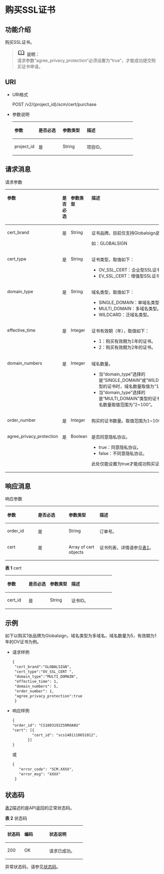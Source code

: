 # 购买SSL证书<a name="ZH-CN_TOPIC_0182547690"></a>

## 功能介绍<a name="s1731a14fb0144c79bf0fa90c694f34f7"></a>

购买SSL证书。

>![](public_sys-resources/icon-note.gif) **说明：**   
>请求参数“agree\_privacy\_protection“必须设置为“true“，才能成功提交购买证书申请。  

## URI<a name="se70c3e5518a04f60b06032524dddfef4"></a>

-   URI格式

    POST /v2/\{project\_id\}/scm/cert/purchase

-   参数说明

    <a name="t982da1e0196d4ec1a28d1fbff2cc8191"></a>
    <table><thead align="left"><tr id="r6e963322c1e740d181726d2f0e91df5a"><th class="cellrowborder" valign="top" width="20%" id="mcps1.1.5.1.1"><p id="a3b5bbe5a7f644fd3a74cecbfb3f7ed60"><a name="a3b5bbe5a7f644fd3a74cecbfb3f7ed60"></a><a name="a3b5bbe5a7f644fd3a74cecbfb3f7ed60"></a>参数</p>
    </th>
    <th class="cellrowborder" valign="top" width="20%" id="mcps1.1.5.1.2"><p id="p478785352411"><a name="p478785352411"></a><a name="p478785352411"></a>是否必选</p>
    </th>
    <th class="cellrowborder" valign="top" width="20%" id="mcps1.1.5.1.3"><p id="p698810431245"><a name="p698810431245"></a><a name="p698810431245"></a>参数类型</p>
    </th>
    <th class="cellrowborder" valign="top" width="40%" id="mcps1.1.5.1.4"><p id="a6bb6f1fe56a2454982832e8d56d354d8"><a name="a6bb6f1fe56a2454982832e8d56d354d8"></a><a name="a6bb6f1fe56a2454982832e8d56d354d8"></a>描述</p>
    </th>
    </tr>
    </thead>
    <tbody><tr id="r69bf37b65d3f446eab7b3f4d1b2fcec0"><td class="cellrowborder" valign="top" width="20%" headers="mcps1.1.5.1.1 "><p id="ae42d73592f58424ea93a11e52d2478dd"><a name="ae42d73592f58424ea93a11e52d2478dd"></a><a name="ae42d73592f58424ea93a11e52d2478dd"></a>project_id</p>
    </td>
    <td class="cellrowborder" valign="top" width="20%" headers="mcps1.1.5.1.2 "><p id="p47871953182417"><a name="p47871953182417"></a><a name="p47871953182417"></a>是</p>
    </td>
    <td class="cellrowborder" valign="top" width="20%" headers="mcps1.1.5.1.3 "><p id="p2989184311241"><a name="p2989184311241"></a><a name="p2989184311241"></a>String</p>
    </td>
    <td class="cellrowborder" valign="top" width="40%" headers="mcps1.1.5.1.4 "><p id="a1314869d2dc147b38461e037d622f7b4"><a name="a1314869d2dc147b38461e037d622f7b4"></a><a name="a1314869d2dc147b38461e037d622f7b4"></a>项目ID。</p>
    </td>
    </tr>
    </tbody>
    </table>


## 请求消息<a name="seb7b7901701247fab30a59b76f1c7f93"></a>

请求参数

<a name="table46221022101230"></a>
<table><thead align="left"><tr id="row9315574101230"><th class="cellrowborder" valign="top" width="20%" id="mcps1.1.5.1.1"><p id="p16364058101230"><a name="p16364058101230"></a><a name="p16364058101230"></a>参数</p>
</th>
<th class="cellrowborder" valign="top" width="20%" id="mcps1.1.5.1.2"><p id="p57514295101230"><a name="p57514295101230"></a><a name="p57514295101230"></a>是否必选</p>
</th>
<th class="cellrowborder" valign="top" width="20%" id="mcps1.1.5.1.3"><p id="p50420322101230"><a name="p50420322101230"></a><a name="p50420322101230"></a>参数类型</p>
</th>
<th class="cellrowborder" valign="top" width="40%" id="mcps1.1.5.1.4"><p id="p28146304101230"><a name="p28146304101230"></a><a name="p28146304101230"></a>描述</p>
</th>
</tr>
</thead>
<tbody><tr id="row65258150101230"><td class="cellrowborder" valign="top" width="20%" headers="mcps1.1.5.1.1 "><p id="p652324423817"><a name="p652324423817"></a><a name="p652324423817"></a>cert_brand</p>
</td>
<td class="cellrowborder" valign="top" width="20%" headers="mcps1.1.5.1.2 "><p id="p1052317449382"><a name="p1052317449382"></a><a name="p1052317449382"></a>是</p>
</td>
<td class="cellrowborder" valign="top" width="20%" headers="mcps1.1.5.1.3 "><p id="p557810495386"><a name="p557810495386"></a><a name="p557810495386"></a>String</p>
</td>
<td class="cellrowborder" valign="top" width="40%" headers="mcps1.1.5.1.4 "><p id="p052314419383"><a name="p052314419383"></a><a name="p052314419383"></a>证书品牌。目前仅支持Globalsign品牌。</p>
<p id="p165237446381"><a name="p165237446381"></a><a name="p165237446381"></a>如：GLOBALSIGN</p>
</td>
</tr>
<tr id="row2245699720624"><td class="cellrowborder" valign="top" width="20%" headers="mcps1.1.5.1.1 "><p id="p1952310448382"><a name="p1952310448382"></a><a name="p1952310448382"></a>cert_type</p>
</td>
<td class="cellrowborder" valign="top" width="20%" headers="mcps1.1.5.1.2 "><p id="p14850192913404"><a name="p14850192913404"></a><a name="p14850192913404"></a>是</p>
</td>
<td class="cellrowborder" valign="top" width="20%" headers="mcps1.1.5.1.3 "><p id="p2578115203813"><a name="p2578115203813"></a><a name="p2578115203813"></a>String</p>
</td>
<td class="cellrowborder" valign="top" width="40%" headers="mcps1.1.5.1.4 "><p id="p168361850143915"><a name="p168361850143915"></a><a name="p168361850143915"></a>证书类型，取值如下：</p>
<a name="ul18803152212387"></a><a name="ul18803152212387"></a><ul id="ul18803152212387"><li>OV_SSL_CERT：企业型SSL证书。</li><li>EV_SSL_CERT：增强型SSL证书。</li></ul>
</td>
</tr>
<tr id="row56396726142438"><td class="cellrowborder" valign="top" width="20%" headers="mcps1.1.5.1.1 "><p id="p1952484418388"><a name="p1952484418388"></a><a name="p1952484418388"></a>domain_type</p>
</td>
<td class="cellrowborder" valign="top" width="20%" headers="mcps1.1.5.1.2 "><p id="p19793133118401"><a name="p19793133118401"></a><a name="p19793133118401"></a>是</p>
</td>
<td class="cellrowborder" valign="top" width="20%" headers="mcps1.1.5.1.3 "><p id="p13132105515386"><a name="p13132105515386"></a><a name="p13132105515386"></a>String</p>
</td>
<td class="cellrowborder" valign="top" width="40%" headers="mcps1.1.5.1.4 "><p id="p1524134463814"><a name="p1524134463814"></a><a name="p1524134463814"></a>域名类型，取值如下：</p>
<a name="ul1396204812395"></a><a name="ul1396204812395"></a><ul id="ul1396204812395"><li>SINGLE_DOMAIN：单域名类型。</li><li>MULTI_DOMAIN：多域名类型。</li><li>WILDCARD：泛域名类型。</li></ul>
</td>
</tr>
<tr id="row35142504101726"><td class="cellrowborder" valign="top" width="20%" headers="mcps1.1.5.1.1 "><p id="p1452424412385"><a name="p1452424412385"></a><a name="p1452424412385"></a>effective_time</p>
</td>
<td class="cellrowborder" valign="top" width="20%" headers="mcps1.1.5.1.2 "><p id="p7524184413384"><a name="p7524184413384"></a><a name="p7524184413384"></a>是</p>
</td>
<td class="cellrowborder" valign="top" width="20%" headers="mcps1.1.5.1.3 "><p id="p125001117113919"><a name="p125001117113919"></a><a name="p125001117113919"></a>Integer</p>
</td>
<td class="cellrowborder" valign="top" width="40%" headers="mcps1.1.5.1.4 "><p id="p11524104419386"><a name="p11524104419386"></a><a name="p11524104419386"></a>证书有效期（年），取值如下：</p>
<a name="ul9783191534215"></a><a name="ul9783191534215"></a><ul id="ul9783191534215"><li>1：购买有效期为1年的证书。</li><li>2：购买有效期为2年的证书。</li></ul>
</td>
</tr>
<tr id="row138451589499"><td class="cellrowborder" valign="top" width="20%" headers="mcps1.1.5.1.1 "><p id="p384511818498"><a name="p384511818498"></a><a name="p384511818498"></a>domain_numbers</p>
</td>
<td class="cellrowborder" valign="top" width="20%" headers="mcps1.1.5.1.2 "><p id="p384515864919"><a name="p384515864919"></a><a name="p384515864919"></a>是</p>
</td>
<td class="cellrowborder" valign="top" width="20%" headers="mcps1.1.5.1.3 "><p id="p17845118134914"><a name="p17845118134914"></a><a name="p17845118134914"></a>Integer</p>
</td>
<td class="cellrowborder" valign="top" width="40%" headers="mcps1.1.5.1.4 "><p id="p1845108194919"><a name="p1845108194919"></a><a name="p1845108194919"></a>域名数量。</p>
<a name="ul1691485334214"></a><a name="ul1691485334214"></a><ul id="ul1691485334214"><li>当<span class="parmvalue" id="parmvalue1576113974511"><a name="parmvalue1576113974511"></a><a name="parmvalue1576113974511"></a>“domain_type”</span>选择的是<span class="parmvalue" id="parmvalue093141674519"><a name="parmvalue093141674519"></a><a name="parmvalue093141674519"></a>“SINGLE_DOMAIN”</span>或<span class="parmvalue" id="parmvalue51001421124520"><a name="parmvalue51001421124520"></a><a name="parmvalue51001421124520"></a>“WILDCARD”</span>类型的证书时，域名数量取值为<span class="parmvalue" id="parmvalue1983113324497"><a name="parmvalue1983113324497"></a><a name="parmvalue1983113324497"></a>“1”</span>。</li><li>当<span class="parmvalue" id="parmvalue6923191394513"><a name="parmvalue6923191394513"></a><a name="parmvalue6923191394513"></a>“domain_type”</span>选择的是<span class="parmvalue" id="parmvalue814912416458"><a name="parmvalue814912416458"></a><a name="parmvalue814912416458"></a>“MULTI_DOMAIN”</span>类型的证书是，域名数量取值范围为<span class="parmvalue" id="parmvalue114626363490"><a name="parmvalue114626363490"></a><a name="parmvalue114626363490"></a>“2~100”</span>。</li></ul>
</td>
</tr>
<tr id="row755496164919"><td class="cellrowborder" valign="top" width="20%" headers="mcps1.1.5.1.1 "><p id="p13524444163819"><a name="p13524444163819"></a><a name="p13524444163819"></a>order_number</p>
</td>
<td class="cellrowborder" valign="top" width="20%" headers="mcps1.1.5.1.2 "><p id="p2554146164911"><a name="p2554146164911"></a><a name="p2554146164911"></a>是</p>
</td>
<td class="cellrowborder" valign="top" width="20%" headers="mcps1.1.5.1.3 "><p id="p185549664919"><a name="p185549664919"></a><a name="p185549664919"></a>Integer</p>
</td>
<td class="cellrowborder" valign="top" width="40%" headers="mcps1.1.5.1.4 "><p id="p13941173554912"><a name="p13941173554912"></a><a name="p13941173554912"></a>购买的证书数量。取值范围为1~1000。</p>
</td>
</tr>
<tr id="row19652143174912"><td class="cellrowborder" valign="top" width="20%" headers="mcps1.1.5.1.1 "><p id="p4652332490"><a name="p4652332490"></a><a name="p4652332490"></a>agree_privacy_protection</p>
</td>
<td class="cellrowborder" valign="top" width="20%" headers="mcps1.1.5.1.2 "><p id="p126521835495"><a name="p126521835495"></a><a name="p126521835495"></a>是</p>
</td>
<td class="cellrowborder" valign="top" width="20%" headers="mcps1.1.5.1.3 "><p id="p1029911284498"><a name="p1029911284498"></a><a name="p1029911284498"></a>Boolean</p>
</td>
<td class="cellrowborder" valign="top" width="40%" headers="mcps1.1.5.1.4 "><p id="p791011372496"><a name="p791011372496"></a><a name="p791011372496"></a>是否同意隐私协议。</p>
<a name="ul12414554234"></a><a name="ul12414554234"></a><ul id="ul12414554234"><li>true：同意隐私协议。</li><li>false：不同意隐私协议。</li></ul>
<p id="p16999143163216"><a name="p16999143163216"></a><a name="p16999143163216"></a>此处仅能设置为true才能成功购买证书。</p>
</td>
</tr>
</tbody>
</table>

## 响应消息<a name="sfadd53a5f4714e8f87811818d62d0296"></a>

响应参数

<a name="t98d238e10953421e84a073707024c329"></a>
<table><thead align="left"><tr id="r144a2c52c5054c6d9243eb2ef3875a21"><th class="cellrowborder" valign="top" width="20%" id="mcps1.1.5.1.1"><p id="a9156e0b03f054d4e8547e0787f88a51b"><a name="a9156e0b03f054d4e8547e0787f88a51b"></a><a name="a9156e0b03f054d4e8547e0787f88a51b"></a>参数</p>
</th>
<th class="cellrowborder" valign="top" width="20%" id="mcps1.1.5.1.2"><p id="a39360acf5daf4c01a1ebddeff5d68a1c"><a name="a39360acf5daf4c01a1ebddeff5d68a1c"></a><a name="a39360acf5daf4c01a1ebddeff5d68a1c"></a>是否必选</p>
</th>
<th class="cellrowborder" valign="top" width="20%" id="mcps1.1.5.1.3"><p id="p1364012288483"><a name="p1364012288483"></a><a name="p1364012288483"></a>参数类型</p>
</th>
<th class="cellrowborder" valign="top" width="40%" id="mcps1.1.5.1.4"><p id="a0097000016b14857972b7929bcaaa038"><a name="a0097000016b14857972b7929bcaaa038"></a><a name="a0097000016b14857972b7929bcaaa038"></a>描述</p>
</th>
</tr>
</thead>
<tbody><tr id="r3c4af7b36e9240d197ab56255e37b83c"><td class="cellrowborder" valign="top" width="20%" headers="mcps1.1.5.1.1 "><p id="p5718161011500"><a name="p5718161011500"></a><a name="p5718161011500"></a>order_id</p>
</td>
<td class="cellrowborder" valign="top" width="20%" headers="mcps1.1.5.1.2 "><p id="p7713193415920"><a name="p7713193415920"></a><a name="p7713193415920"></a>是</p>
</td>
<td class="cellrowborder" valign="top" width="20%" headers="mcps1.1.5.1.3 "><p id="p133020292093"><a name="p133020292093"></a><a name="p133020292093"></a>String</p>
</td>
<td class="cellrowborder" valign="top" width="40%" headers="mcps1.1.5.1.4 "><p id="p33891398102713"><a name="p33891398102713"></a><a name="p33891398102713"></a>订单号。</p>
</td>
</tr>
<tr id="rf212a916c502452a8e151eba2f118272"><td class="cellrowborder" valign="top" width="20%" headers="mcps1.1.5.1.1 "><p id="p0602131418506"><a name="p0602131418506"></a><a name="p0602131418506"></a>cert</p>
</td>
<td class="cellrowborder" valign="top" width="20%" headers="mcps1.1.5.1.2 "><p id="p972910369912"><a name="p972910369912"></a><a name="p972910369912"></a>是</p>
</td>
<td class="cellrowborder" valign="top" width="20%" headers="mcps1.1.5.1.3 "><p id="p130162913913"><a name="p130162913913"></a><a name="p130162913913"></a>Array of cert objects</p>
</td>
<td class="cellrowborder" valign="top" width="40%" headers="mcps1.1.5.1.4 "><p id="p79539366500"><a name="p79539366500"></a><a name="p79539366500"></a>证书列表，详情请参见<a href="#table197767634419">表1</a>。</p>
</td>
</tr>
</tbody>
</table>

**表 1**  cert

<a name="table197767634419"></a>
<table><thead align="left"><tr id="row13776668449"><th class="cellrowborder" valign="top" width="20%" id="mcps1.2.5.1.1"><p id="p1481771118446"><a name="p1481771118446"></a><a name="p1481771118446"></a>参数</p>
</th>
<th class="cellrowborder" valign="top" width="20%" id="mcps1.2.5.1.2"><p id="p1067011516913"><a name="p1067011516913"></a><a name="p1067011516913"></a>是否必选</p>
</th>
<th class="cellrowborder" valign="top" width="20%" id="mcps1.2.5.1.3"><p id="p481731114419"><a name="p481731114419"></a><a name="p481731114419"></a>参数类型</p>
</th>
<th class="cellrowborder" valign="top" width="40%" id="mcps1.2.5.1.4"><p id="p4818111134417"><a name="p4818111134417"></a><a name="p4818111134417"></a>描述</p>
</th>
</tr>
</thead>
<tbody><tr id="row157769694412"><td class="cellrowborder" valign="top" width="20%" headers="mcps1.2.5.1.1 "><p id="p11818121120442"><a name="p11818121120442"></a><a name="p11818121120442"></a>cert_id</p>
</td>
<td class="cellrowborder" valign="top" width="20%" headers="mcps1.2.5.1.2 "><p id="p174518481991"><a name="p174518481991"></a><a name="p174518481991"></a>是</p>
</td>
<td class="cellrowborder" valign="top" width="20%" headers="mcps1.2.5.1.3 "><p id="p10818911154410"><a name="p10818911154410"></a><a name="p10818911154410"></a>String</p>
</td>
<td class="cellrowborder" valign="top" width="40%" headers="mcps1.2.5.1.4 "><p id="p158184118444"><a name="p158184118444"></a><a name="p158184118444"></a>证书ID。</p>
</td>
</tr>
</tbody>
</table>

## 示例<a name="section1079019295212"></a>

如下以购买1张品牌为Globalsign，域名类型为多域名，域名数量为5，有效期为1年的OV证书为例。

-   请求样例

    ```
    { 
     "cert_brand":"GLOBALSIGN", 
     "cert_type":"OV_SSL_CERT ", 
     "domain_type":"MULTI_DOMAIN", 
     "effective_time": 1, 
     "domain_numbers": 5, 
     "order_number": 1, 
     "agree_privacy_protection":true 
     }
    ```

-   响应样例

    ```
    {  
    "order_id": "CS1803192259ROA8U" 
    "cert": [{ 
             "cert_id": "scs1481110651012", 
           }] 
    }
    ```

    或

    ```
    { 
       "error_code": "SCM.XXXX",  
       "error_msg": "XXXX"   
     }
    ```


## 状态码<a name="s811d1a98cd5242509abd6671a9959d55"></a>

[表2](#zh-cn_topic_0079615001_table20596071)描述的是API返回的正常状态码。

**表 2**  状态码

<a name="zh-cn_topic_0079615001_table20596071"></a>
<table><thead align="left"><tr id="zh-cn_topic_0079615001_row9746163"><th class="cellrowborder" valign="top" width="22%" id="mcps1.2.4.1.1"><p id="p57545694203043"><a name="p57545694203043"></a><a name="p57545694203043"></a>状态码</p>
</th>
<th class="cellrowborder" valign="top" width="32%" id="mcps1.2.4.1.2"><p id="p4531342288"><a name="p4531342288"></a><a name="p4531342288"></a>编码</p>
</th>
<th class="cellrowborder" valign="top" width="46%" id="mcps1.2.4.1.3"><p id="p30689603203043"><a name="p30689603203043"></a><a name="p30689603203043"></a>状态说明</p>
</th>
</tr>
</thead>
<tbody><tr id="zh-cn_topic_0079615001_row48621261"><td class="cellrowborder" valign="top" width="22%" headers="mcps1.2.4.1.1 "><p id="zh-cn_topic_0079615001_p46008046"><a name="zh-cn_topic_0079615001_p46008046"></a><a name="zh-cn_topic_0079615001_p46008046"></a>200</p>
</td>
<td class="cellrowborder" valign="top" width="32%" headers="mcps1.2.4.1.2 "><p id="p7538425819"><a name="p7538425819"></a><a name="p7538425819"></a>OK</p>
</td>
<td class="cellrowborder" valign="top" width="46%" headers="mcps1.2.4.1.3 "><p id="zh-cn_topic_0079615001_p35664277"><a name="zh-cn_topic_0079615001_p35664277"></a><a name="zh-cn_topic_0079615001_p35664277"></a>请求已成功。</p>
</td>
</tr>
</tbody>
</table>

异常状态码，请参见[状态码](状态码.md)。

